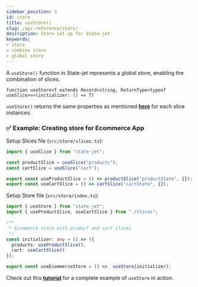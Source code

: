 ```yaml
---
sidebar_position: 3
id: store
title: useStore()
slug: /api-reference/store/
description: Store set up for State-jet
keywords:
- store
- combine store
- global store
---
```


A `useStore()` function in State-jet represents a global store, enabling the combination of slices.
```tsx
function useStore<T extends Record<string, ReturnType<typeof useSlice>>>(initializer: () => T)
```

`useStore()` returns the same properties as mentioned **[here](/docs/api-reference/global-state/)** for each slice instances.

### ✅ Example: Creating store for Ecommerce App

Setup Slices file (`src/store/slices.ts`):

```ts title="src/store/slices.ts"
import { useSlice } from "state-jet";

const productSlice = useSlice("products");
const cartSlice = useSlice("cart");

export const useProductSlice = () => productSlice("productState", {});
export const useCartSlice = () => cartSlice("cartState", {});
```

Setup Store file (`src/store/index.ts`):

```ts title="src/store/index.ts"
import { useStore } from "state-jet";
import { useProductSlice, useCartSlice } from "./slices";

/**
 * Ecommerce store with product and cart slices
 */
const initializer: any = () => ({
  products: useProductSlice(),
  cart: useCartSlice()
});

export const useEcommerceStore = () =>  useStore(initializer);
```

Check out this **[tutorial](/docs/tutorial/ecommerce-app#create-store)** for a complete example of `useStore` in action.